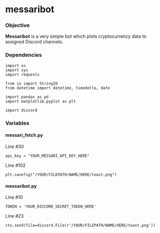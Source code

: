 # messaribot

### Objective

**Messaribot** is a very simple bot which plots cryptocurrency data to assigned Discord channels.

### Dependencies

```
import os
import sys
import requests

from io import StringIO
from datetime import datetime, timedelta, date 

import pandas as pd 
import matplotlib.pyplot as plt

import discord
```

### Variables

#### messari_fetch.py

Line #30
```
api_key = "YOUR_MESSARI_API_KEY_HERE"
```

Line #102
```
plt.savefig("/YOUR/FILEPATH/NAME/HERE/toast.png")
```



#### messaribot.py

Line #10
```
TOKEN = 'YOUR_DISCORD_SECRET_TOKEN_HERE'
```

Line #23
```
ctx.send(file=discord.File(r'/YOUR/FILEPATH/NAME/HERE/toast.png'))
```
